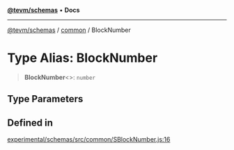 [**@tevm/schemas**](../../README.md) • **Docs**

***

[@tevm/schemas](../../modules.md) / [common](../README.md) / BlockNumber

# Type Alias: BlockNumber

> **BlockNumber**\<\>: `number`

## Type Parameters

## Defined in

[experimental/schemas/src/common/SBlockNumber.js:16](https://github.com/qbzzt/tevm-monorepo/blob/main/experimental/schemas/src/common/SBlockNumber.js#L16)
